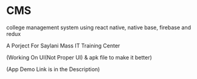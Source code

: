# CMS
 college management system using react native, native base, firebase and redux
 
 A Porject For Saylani Mass IT Training Center
 
 (Working On UI(Not Proper UI) & apk file to make it better)

(App Demo Link is in the Description)
